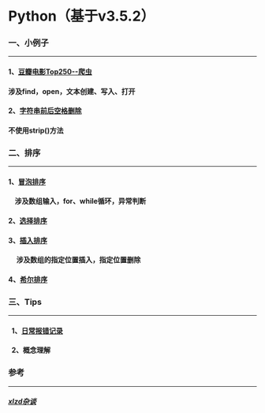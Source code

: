 # Python（基于v3.5.2）


###  一、小例子<br>
----------------------

####    1、[豆瓣电影Top250--爬虫](https://github.com/Sun0379/Python/blob/master/Douban_Top250.py)<br>
####      涉及find，open，文本创建、写入、打开
####    2、[字符串前后空格删除](https://github.com/Sun0379/Python/blob/master/Delete_Space.py)
####      不使用strip()方法



###  二、排序<br>
----------------------
####    1、[冒泡排序](https://github.com/Sun0379/Python/blob/master/Bubble_Sort.py)<br>
####      涉及数组输入，for、while循环，异常判断
####    2、[选择排序](https://github.com/Sun0379/Python/blob/master/Select_Sort.py)<br>
####    3、[插入排序](https://github.com/Sun0379/Python/blob/master/Insert_Sort.py)<br>
####      涉及数组的指定位置插入，指定位置删除
####    4、[希尔排序](https://github.com/Sun0379/Python/blob/master/Shell_Sort.py)<br>


###  三、Tips<br>
----------------------

####    1、[日常报错记录](https://github.com/Sun0379/Python/blob/master/%E6%97%A5%E5%B8%B8%E6%8A%A5%E9%94%99%E8%AE%B0%E5%BD%95)<br>
####    2、概念理解


### 参考
-----------
##### [xlzd杂谈](https://xlzd.me/)<br>
